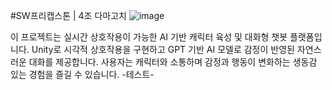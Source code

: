 #SW프리캡스톤 | 4조 다마고치
![image](https://github.com/user-attachments/assets/fc593705-70af-405a-939d-3be81591f8d8)


이 프로젝트는 실시간 상호작용이 가능한 AI 기반 캐릭터 육성 및 대화형 챗봇 플랫폼입니다. Unity로 시각적 상호작용을 구현하고 GPT 기반 AI 모델로 감정이 반영된 자연스러운 대화를 제공합니다. 사용자는 캐릭터와 소통하며 감정과 행동이 변화하는 생동감 있는 경험을 즐길 수 있습니다.
-테스트-
